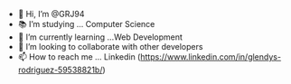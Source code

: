 - 👋 Hi, I’m @GRJ94
- 📚 I’m studying ... Computer Science
- 🌱 I’m currently learning ...Web Development
- 💞️ I’m looking to collaborate with other developers
- 📫 How to reach me ... Linkedin (https://www.linkedin.com/in/glendys-rodriguez-59538821b/)

<!---
GRJ94/GRJ94 is a ✨ special ✨ repository because its `README.md` (this file) appears on your GitHub profile.
You can click the Preview link to take a look at your changes.
--->
